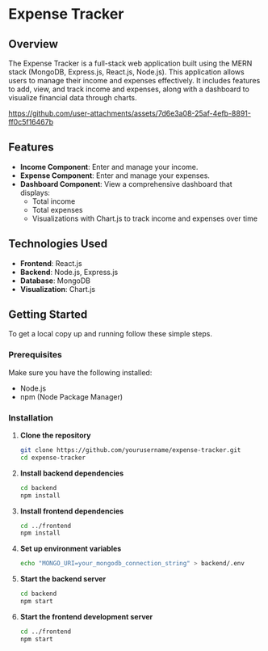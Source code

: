 # Expense Tracker

## Overview

The Expense Tracker is a full-stack web application built using the MERN stack (MongoDB, Express.js, React.js, Node.js). This application allows users to manage their income and expenses effectively. It includes features to add, view, and track income and expenses, along with a dashboard to visualize financial data through charts.


https://github.com/user-attachments/assets/7d6e3a08-25af-4efb-8891-ff0c5f16467b


## Features

- **Income Component**: Enter and manage your income.
- **Expense Component**: Enter and manage your expenses.
- **Dashboard Component**: View a comprehensive dashboard that displays:
  - Total income
  - Total expenses
  - Visualizations with Chart.js to track income and expenses over time

## Technologies Used

- **Frontend**: React.js
- **Backend**: Node.js, Express.js
- **Database**: MongoDB
- **Visualization**: Chart.js

## Getting Started

To get a local copy up and running follow these simple steps.

### Prerequisites

Make sure you have the following installed:
- Node.js
- npm (Node Package Manager)

### Installation

1. **Clone the repository**
   ```bash
   git clone https://github.com/yourusername/expense-tracker.git
   cd expense-tracker
2. **Install backend dependencies**
   ```bash
   cd backend
   npm install

3. **Install frontend dependencies**
   ```bash
   cd ../frontend
   npm install

4. **Set up environment variables**
   ```bash
   echo "MONGO_URI=your_mongodb_connection_string" > backend/.env
5. **Start the backend server**
   ```bash
   cd backend
   npm start

6. **Start the frontend development server**
   ```bash
   cd ../frontend
   npm start




  
